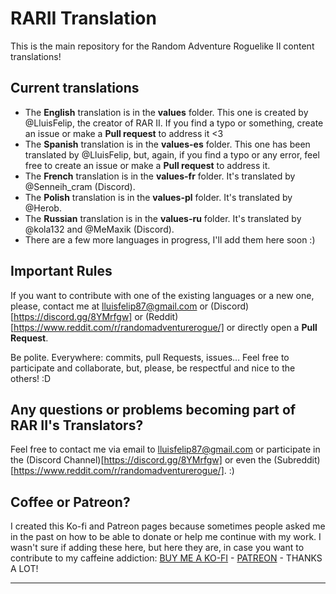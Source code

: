 # RARII Translation

This is the main repository for the Random Adventure Roguelike II content translations!

## Current translations

<ul>
  <li>The <b>English</b> translation is in the <b>values</b> folder. This one is created by @LluisFelip, the creator of RAR II. If you find a typo or something, create an issue or make a <b>Pull request</b> to address it <3</li>
  <li>The <b>Spanish</b> translation is in the <b>values-es</b> folder. This one has been translated by @LluisFelip, but, again, if you find a typo or any error, feel free to create an issue or make a <b>Pull request</b> to address it.</li>
  <li>The <b>French</b> translation is in the <b>values-fr</b> folder. It's translated by @Senneih_cram (Discord).</li>
  <li>The <b>Polish</b> translation is in the <b>values-pl</b> folder. It's translated by @Herob.</li>
    <li>The <b>Russian</b> translation is in the <b>values-ru</b> folder. It's translated by @kola132 and @MeMaxik (Discord).</li>
  <li>There are a few more languages in progress, I'll add them here soon :)</li>
</ul>


## Important Rules

If you want to contribute with one of the existing languages or a new one, please, contact me at lluisfelip87@gmail.com or (Discord)[https://discord.gg/8YMrfgw] or (Reddit)[https://www.reddit.com/r/randomadventurerogue/] or directly open a **Pull Request**.

Be polite. Everywhere: commits, pull Requests, issues… Feel free to participate and collaborate, but, please, be respectful and nice to the others! :D 


## Any questions or problems becoming part of RAR II's Translators?

Feel free to contact me via email to lluisfelip87@gmail.com or participate in the (Discord Channel)[https://discord.gg/8YMrfgw] or even the (Subreddit)[https://www.reddit.com/r/randomadventurerogue/]. :)
 


## Coffee or Patreon?
I created this Ko-fi and Patreon pages because sometimes people asked me in the past on how to be able to donate or help me continue with my work. I wasn't sure if adding these here, but here they are, in case you want to contribute to my caffeine addiction: [BUY ME A KO-FI](https://ko-fi.com/archison) - [PATREON](https://patreon.com/archison) - THANKS A LOT!


------------------------------------------------------------------------------------------------------------------------------

